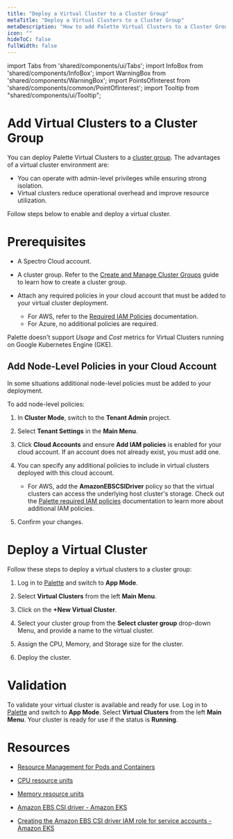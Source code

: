 ```yaml
---
title: "Deploy a Virtual Cluster to a Cluster Group"
metaTitle: "Deploy a Virtual Clusters to a Cluster Group"
metaDescription: "How to add Palette Virtual Clusters to a Cluster Group"
icon: ""
hideToC: false
fullWidth: false
---
```


import Tabs from 'shared/components/ui/Tabs';
import InfoBox from 'shared/components/InfoBox';
import WarningBox from 'shared/components/WarningBox';
import PointsOfInterest from 'shared/components/common/PointOfInterest';
import Tooltip from "shared/components/ui/Tooltip";

# Add Virtual Clusters to a Cluster Group


You can deploy Palette Virtual Clusters to a [cluster group](/clusters/cluster-groups). The advantages of a virtual cluster environment are:
- You can operate with admin-level privileges while ensuring strong isolation.
- Virtual clusters reduce operational overhead and improve resource utilization.

Follow steps below to enable and deploy a virtual cluster.

# Prerequisites

- A Spectro Cloud account.

- A cluster group. Refer to the [Create and Manage Cluster Groups](/clusters/cluster-groups/create-cluster-group) guide to learn how to create a cluster group.

- Attach any required policies in your cloud account that must be added to your virtual cluster deployment. 
  - For AWS, refer to the [Required IAM Policies](/clusters/public-cloud/aws/required-iam-policies#globalroleadditionalpolicies) documentation.
  - For Azure, no additional policies are required.

<InfoBox>

Palette doesn't support _Usage_ and _Cost_ metrics for Virtual Clusters running on Google Kubernetes Engine (GKE).

</InfoBox>

## Add Node-Level Policies in your Cloud Account

In some situations additional node-level policies must be added to your deployment. 

To add node-level policies: 

1. In **Cluster Mode**, switch to the **Tenant Admin**  project.


2. Select **Tenant Settings** in the **Main Menu**. 


3. Click **Cloud Accounts** and ensure **Add IAM policies** is enabled for your cloud account. If an account does not already exist, you must add one.


4. You can specify any additional policies to include in virtual clusters deployed with this cloud account.

    - For AWS, add the **AmazonEBSCSIDriver** policy so that the virtual clusters can access the underlying host cluster's storage. Check out the [Palette required IAM policies](/clusters/public-cloud/aws/required-iam-policies#globalroleadditionalpolicies) documentation to learn more about additional IAM policies.


5. Confirm your changes.

# Deploy a Virtual Cluster

Follow these steps to deploy a virtual clusters to a cluster group:

1. Log in to [Palette](https://console.spectrocloud.com) and switch to **App Mode**.


2. Select **Virtual Clusters** from the left **Main Menu**. 


3. Click on the **+New Virtual Cluster**.


4. Select your cluster group from the **Select cluster group** drop-down Menu, and provide a name to the virtual cluster.


5. Assign the CPU, Memory, and Storage size for the cluster.


6. Deploy the cluster.



# Validation

To validate your virtual cluster is available and ready for use. Log in to [Palette](https://console.spectrocloud.com) and switch to **App Mode**.
Select **Virtual Clusters** from the left **Main Menu**. Your cluster is ready for use if the status is **Running**.


# Resources

- [Resource Management for Pods and Containers](https://kubernetes.io/docs/concepts/configuration/manage-resources-containers/)

- [CPU resource units](https://kubernetes.io/docs/concepts/configuration/manage-resources-containers/#meaning-of-cpu)

- [Memory resource units](https://kubernetes.io/docs/concepts/configuration/manage-resources-containers/#meaning-of-memory)

- [Amazon EBS CSI driver - Amazon EKS](https://docs.aws.amazon.com/eks/latest/userguide/ebs-csi.html)

- [Creating the Amazon EBS CSI driver IAM role for service accounts - Amazon EKS](https://docs.aws.amazon.com/eks/latest/userguide/csi-iam-role.html)
